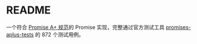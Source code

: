 # README

一个符合 [Promise A+ 规范](https://promisesaplus.com)的 Promise 实现，完整通过官方测试工具 [promises-aplus-tests](https://github.com/promises-aplus/promises-tests) 的 872 个测试用例。

